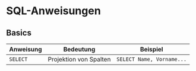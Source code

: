 # SQL-Anweisungen

## Basics

|Anweisung|Bedeutung|Beispiel|
|---|---|---|
| ``SELECT`` | Projektion von Spalten | ``SELECT Name, Vorname...``|